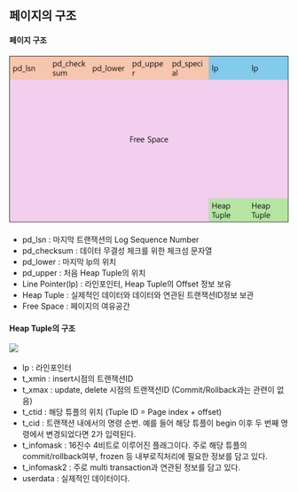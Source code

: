 ## 페이지의 구조

#### 페이지 구조
<img src="./img/Page구조.png" width=600/>

- pd_lsn : 마지막 트랜잭션의 Log Sequence Number
- pd_checksum : 데이터 무결성 체크를 위한 체크섬 문자열
- pd_lower : 마지막 lp의 위치
- pd_upper : 처음 Heap Tuple의 위치
- Line Pointer(lp) : 라인포인터, Heap Tuple의 Offset 정보 보유
- Heap Tuple : 실제적인 데이터와 데이터와 연관된 트랜잭션ID정보 보관
- Free Space : 페이지의 여유공간

#### Heap Tuple의 구조
<img src="./img/htup.png" width=600/>

- lp : 라인포인터
- t_xmin : insert시점의 트랜잭션ID
- t_xmax : update, delete 시점의 트랜잭션ID (Commit/Rollback과는 관련이 없음)
- t_ctid : 해당 튜플의 위치 (Tuple ID = Page index + offset)
- t_cid : 트랜잭션 내에서의 명령 순번. 예를 들어 해당 튜플이 begin 이후 두 번째 명령에서 변경되었다면 2가 입력된다.
- t_infomask : 16진수 4비트로 이루어진 플래그이다. 주로 해당 튜플의 commit/rollback여부, frozen 등 내부로직처리에 필요한 정보를 담고 있다.
- t_infomask2 : 주로 multi transaction과 연관된 정보를 담고 있다.
- userdata : 실제적인 데이터이다.
